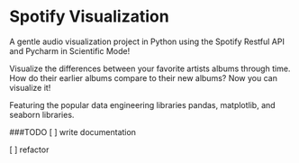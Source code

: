 # Spotify Visualization
A gentle audio visualization project in Python using the Spotify Restful API and Pycharm in Scientific Mode!

Visualize the differences between your favorite artists albums through time. How do their earlier albums compare to their new albums? Now you can visualize it!

Featuring the popular data engineering libraries pandas, matplotlib, and seaborn libraries.

###TODO
[ ] write documentation

[ ] refactor

